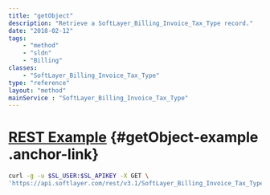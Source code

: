 ```yaml
---
title: "getObject"
description: "Retrieve a SoftLayer_Billing_Invoice_Tax_Type record."
date: "2018-02-12"
tags:
    - "method"
    - "sldn"
    - "Billing"
classes:
    - "SoftLayer_Billing_Invoice_Tax_Type"
type: "reference"
layout: "method"
mainService : "SoftLayer_Billing_Invoice_Tax_Type"
---
```


# [REST Example](#getObject-example) <a href="/article/rest/"><i class="fas fa-question"></i></a> {#getObject-example .anchor-link} 
```bash
curl -g -u $SL_USER:$SL_APIKEY -X GET \
'https://api.softlayer.com/rest/v3.1/SoftLayer_Billing_Invoice_Tax_Type/{SoftLayer_Billing_Invoice_Tax_TypeID}/getObject'
```
